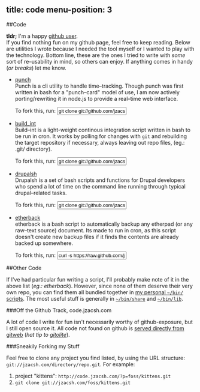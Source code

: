 title: code
menu-position: 3
---

##Code

<section class="code-tldr" markdown="1">

**tldr;** I'm a happy [github user][github].<br />
If you find nothing fun on my github page, feel free to keep reading. Below are
utilities I wrote because I needed the tool myself or I wanted to play with the
technology. Bottom line, these are the ones I tried to write with _some_ sort
of re–usability in mind, so others can enjoy. If anything comes in handy (_or
breaks_) let me know.

</section><!--//.code-tldr-->

<section class="projects" markdown="1">

* [punch][]<br />
  Punch is a cli utility to handle time–tracking. Though punch was first written
  in bash for a "punch–card" model of use, I am now actively porting/rewriting it
  in node.js to provide a real–time web interface.
  <div class="fork">
  To fork this, run: <input
    value="git clone git://github.com/jzacsh/punch.git" />
  </div>

* [build_int][]<br />
  Build–int is a light-weight continous integration script written in bash to be
  run in cron. It works by polling for changes with `git` and rebuilding the
  target repository if necessary, always leaving out repo files, (eg.: .git/
  directory).
  <div class="fork">
  To fork this, run: <input
    value="git clone git://github.com/jzacsh/bin.git" />
  </div>

* [drupalsh][]<br />
  Drupalsh is a set of bash scripts and functions for Drupal developers who spend
  a lot of time on the command line running through typical drupal–related tasks.
  <div class="fork">
  To fork this, run: <input
    value="git clone git://github.com/jzacsh/drupalsh.git" />
  </div>

* [etherback][]<br />
  etherback is a bash script to automatically backup any etherpad (or any
  raw–text source) document. Its made to run in cron, as this script doesn't
  create new backup files if it finds the contents are already backed up
  somewhere.
  <div class="fork">
  To fork this, run: <input
    value="curl -s https://raw.github.com/jzacsh/bin/master/share/etherback" />
  </div>

</section><!--//.projects-->

##Other Code

If I've had particular fun writing a script, I'll probably make note of it in
the above list (_eg.: etherback_). However, since none of them deserve their very
own repo, you can find them all bundled together in [my personal `~/bin/`
scripts][binscripts]. The most useful stuff is generally in
[`~/bin/share`][binshare] and [`~/bin/lib`][binlib].

###Off the Github Track, code.jzacsh.com

A lot of code I write for fun isn't necessarily worthy of github-exposure, but
I still open source it. All code not found on github is [served directly from
gitweb][gitweb] (_hat tip to [gitolite][]_).

###Sneakily Forking my Stuff

Feel free to clone any project you find listed, by using the URL structure:
`git://jzacsh.com/directory/repo.git`. For example:

  1. project "kittens": `http://code.jzacsh.com/?p=foss/kittens.git`
  2. `git clone git://jzacsh.com/foss/kittens.git`

[github]: https://github.com/jzacsh
[punch]: https://github.com/jzacsh/punch
[build_int]: https://github.com/jzacsh/bin/blob/master/share/build_int
[etherback]: https://github.com/jzacsh/bin/blob/master/share/etherback
[gitweb]: http://code.jzacsh.com/
[gitolite]: https://github.com/sitaramc/gitolite/wiki/ "self-hosted, self-managed git repositories."
[drupalsh]: https://github.com/jzacsh/drupalsh
[binscripts]: https://github.com/jzacsh/bin
[binshare]: https://github.com/jzacsh/bin/tree/master/share
[binlib]:  https://github.com/jzacsh/bin/tree/master/lib
